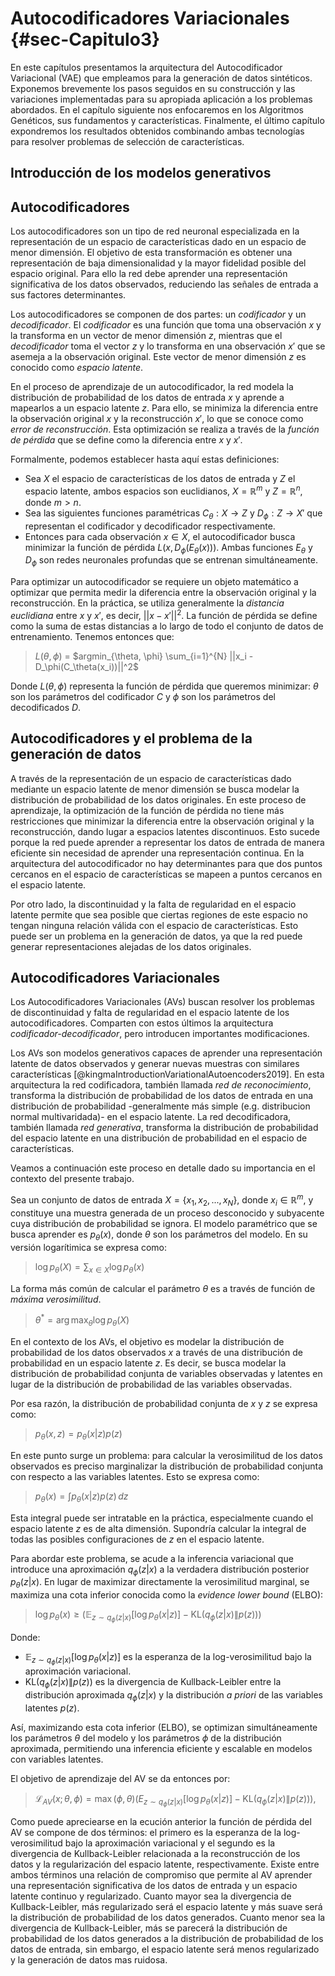 # Autocodificadores Variacionales {#sec-Capitulo3}

En este capítulos presentamos la arquitectura del Autocodificador Variacional (VAE) que empleamos para la generación de datos sintéticos. Exponemos brevemente los pasos seguidos en su construcción y las variaciones implementadas para su apropiada aplicación a los problemas abordados. En el capítulo siguiente nos enfocaremos en los Algoritmos Genéticos, sus fundamentos y características. Finalmente, el último capítulo expondremos los resultados obtenidos combinando ambas tecnologías para resolver problemas de selección de características.


## Introducción de los modelos generativos



## Autocodificadores

Los autocodificadores son un tipo de red neuronal especializada en la representación de un espacio de características dado en un espacio de menor dimensión. El objetivo de esta transformación es obtener una representación de baja dimensionalidad y la mayor fidelidad posible del espacio original. Para ello la red debe aprender una representación significativa de los datos observados, reduciendo las señales de entrada a sus factores determinantes. 

Los autocodificadores se componen de dos partes: un *codificador* y un *decodificador*. El *codificador* es una función que toma una observación $x$ y la transforma en un vector de menor dimensión $z$, mientras que el *decodificador* toma el vector $z$ y lo transforma en una observación $x'$ que se asemeja a la observación original. Este vector de menor dimensión $z$ es conocido como *espacio latente*.

En el proceso de aprendizaje de un autocodificador, la red modela la distribución de probabilidad de los datos de entrada $x$ y aprende a mapearlos a un espacio latente $z$. Para ello, se minimiza la diferencia entre la observación original $x$ y la reconstrucción $x'$, lo que se conoce como *error de reconstrucción*. Esta optimización se realiza a través de la *función de pérdida* que se define como la diferencia entre $x$ y $x'$.

Formalmente, podemos establecer hasta aquí estas definiciones: 

- Sea $X$ el espacio de características de los datos de entrada y $Z$ el espacio latente, ambos espacios son euclidianos, $X = \mathbb{R}^m$ y $Z = \mathbb{R}^n$, donde $m > n$.
- Sea las siguientes funciones paramétricas $C_\theta: X \rightarrow Z$ y $D_\phi: Z \rightarrow X'$ que representan el codificador y decodificador respectivamente.
- Entonces para cada observación $x \in X$, el autocodificador busca minimizar la función de pérdida $L(x, D_\phi(E_\theta(x)))$. Ambas funciones $E_\theta$ y $D_\phi$ son redes neuronales profundas que se entrenan simultáneamente.

Para optimizar un autocodificador se requiere un objeto matemático a optimizar que permita medir la diferencia entre la observación original y la reconstrucción. En la práctica, se utiliza generalmente la *distancia euclidiana* entre $x$ y $x'$, es decir, $||x - x'||^2$. La función de pérdida se define como la suma de estas distancias a lo largo de todo el conjunto de datos de entrenamiento. Tenemos entonces que: 

> $L(\theta, \phi)$ =  $argmin_{\theta, \phi} \sum_{i=1}^{N} ||x_i - D_\phi(C_\theta(x_i))||^2$

Donde $L(\theta, \phi)$ representa la función de pérdida que queremos minimizar: $\theta$ son los parámetros del codificador $C$ y $\phi$ son los parámetros del decodificados $D$.


<!---
https://chatgpt.com/share/c1e86afb-15e4-463c-ac87-6808816a6764
-->

## Autocodificadores y el problema de la generación de datos

A través de la representación de un espacio de características dado mediante un espacio latente de menor dimensión se busca modelar la distribución de probabilidad de los datos originales. En este proceso de aprendizaje, la optimización de la función de pérdida no tiene más restricciones que  minimizar la diferencia entre la observación original y la reconstrucción, dando lugar a espacios latentes discontinuos. Esto sucede porque la red puede aprender a representar los datos de entrada de manera eficiente sin necesidad de aprender una representación continua. En la arquitectura del autocodificador no hay determinantes para que dos puntos cercanos en el espacio de características se mapeen a puntos cercanos en el espacio latente. 

Por otro lado, la discontinuidad y la falta de regularidad en el espacio latente permite que sea posible que ciertas regiones de este espacio no tengan ninguna relación válida con el espacio de características. Esto puede ser un problema en la generación de datos, ya que la red puede generar representaciones alejadas de los datos originales.


<!---
https://towardsdatascience.com/understanding-variational-autoencoders-vaes-f70510919f73
Graficar: irregular latent space
-->


## Autocodificadores Variacionales

Los Autocodificadores Variacionales (AVs) buscan resolver los problemas de discontinuidad y falta de regularidad en el espacio latente de los autocodificadores. Comparten con estos últimos la arquitectura *codificador-decodificador*, pero introducen importantes modificaciones. 

Los AVs son modelos generativos capaces de aprender una representación latente de datos observados y generar nuevas muestras con similares características [@kingmaIntroductionVariationalAutoencoders2019]. En esta arquitectura la red codificadora, también llamada *red de reconocimiento*, transforma la distribución de probabilidad de los datos de entrada en una distribución de probabilidad -generalmente más simple (e.g. distribucion normal multivaridada)- en el espacio latente. La red decodificadora, también llamada *red generativa*, transforma la distribución de probabilidad del espacio latente en una distribución de probabilidad en el espacio de características. 

Veamos a continuación este proceso en detalle dado su importancia en el contexto del presente trabajo.

Sea un conjunto de datos de entrada $X = \{x_1, x_2, ..., x_N\}$, donde $x_i \in \mathbb{R}^m$, y constituye una muestra generada de un proceso desconocido y subyacente cuya distribución de probabilidad se ignora. El modelo paramétrico que se busca aprender es $p_\theta(x)$, donde $\theta$ son los parámetros del modelo. En su versión logarítimica se expresa como: 

> $\log p_\theta(X) = \sum_{x \in X} \log p_\theta(x)$

La forma más común de calcular el parámetro $\theta$ es a través de función de *máxima verosimilitud*. 

> $\theta^* = \arg \max_\theta \log p_\theta(X)$

En el contexto de los AVs, el objetivo es modelar la distribución de probabilidad de los datos observados $x$ a través de una distribución de probabilidad en un espacio latente $z$. Es decir, se busca modelar la distribución de probabilidad conjunta de variables observadas y latentes en lugar de la distribución de probabilidad de las variables observadas.

Por esa razón, la distribución de probabilidad conjunta de $x$ y $z$ se expresa como:

> $p_\theta(x, z) = p_\theta(x|z) p(z)$ 

En este punto surge un problema: para calcular la verosimilitud de los datos observados es preciso marginalizar la distribución de probabilidad conjunta con respecto a las variables latentes. Esto se expresa como:

> $p_\theta(x) = \int p_\theta(x|z) p(z) \, dz$

Esta integral puede ser intratable en la práctica, especialmente cuando el espacio latente $z$ es de alta dimensión. Supondría calcular la integral de todas las posibles configuraciones de $z$ en el espacio latente. 

Para abordar este problema, se acude a la inferencia variacional que introduce una aproximación $q_\phi(z|x)$ a la verdadera distribución posterior $p_\theta(z|x)$. En lugar de maximizar directamente la verosimilitud marginal, se maximiza una cota inferior conocida como la *evidence lower bound* (ELBO):

> $\log p_\theta(x) \geq \left(\mathbb{E}_{z \sim q_\phi(z|x)} [\log p_\theta (x|z)] - \text{KL}(q_\phi(z|x) \| p(z)) \right)$

Donde:

- $\mathbb{E}_{z \sim q_\phi(z|x)} [\log p_\theta (x|z)]$ es la esperanza de la log-verosimilitud bajo la aproximación variacional.
- $\text{KL}(q_\phi(z|x) \| p(z))$ es la divergencia de Kullback-Leibler entre la distribución aproximada $q_\phi(z|x)$ y la distribución *a priori* de las variables latentes  $p(z)$.

Así, maximizando esta cota inferior (ELBO), se optimizan simultáneamente los parámetros $\theta$ del modelo y los parámetros $\phi$ de la distribución aproximada, permitiendo una inferencia eficiente y escalable en modelos con variables latentes.

El objetivo de aprendizaje del AV se da entonces por:

> $\mathcal{L}_{AV}(x; \theta, \phi) = \max(\phi,\theta) \left( E_{z \sim q_\phi(z|x)} [\log p_\theta (x|z)] - \text{KL}(q_\phi(z|x) \| p(z)) \right),$

Como puede apreciearse en la ecución anterior la función de pérdida del AV se compone de dos términos: el primero es la esperanza de la log-verosimilitud bajo la aproximación variacional y el segundo es la divergencia de Kullback-Leibler relacionada a la reconstrucción de los datos y la regularización del espacio latente, respectivamente. Existe entre ambos términos una relación de compromiso que permite al AV aprender una representación significativa de los datos de entrada y un espacio latente continuo y regularizado. Cuanto mayor sea la divergencia de Kullback-Leibler, más regularizado será el espacio latente y más suave será la distribución de probabilidad de los datos generados. Cuanto menor sea la divergencia de Kullback-Leibler, más se parecerá la distribución de probabilidad de los datos generados a la distribución de probabilidad de los datos de entrada, sin embargo, el espacio latente será menos regularizado y la generación de datos mas ruidosa.